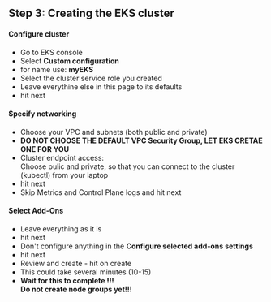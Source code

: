 ## Step 3: Creating the EKS cluster

#### Configure cluster
- Go to EKS console
- Select **Custom configuration**
- for name use: **myEKS**
- Select the cluster service role you created
- Leave everythine else in this page to its defaults
- hit next

#### Specify networking

- Choose your VPC and subnets (both public and private)
- **DO NOT CHOOSE THE DEFAULT VPC Security Group, LET EKS CRETAE ONE FOR YOU**
- Cluster endpoint access:  
Choose pulic and private, so that you can connect to the cluster (kubectl) from your laptop
- hit next
- Skip Metrics and Control Plane logs and hit next

#### Select Add-Ons

- Leave everything as it is
- hit next
- Don't configure anything in the **Configure selected add-ons settings**
- hit next
- Review and create - hit on create
- This could take several minutes (10-15)
- **Wait for this to complete !!!**  
**Do not create node groups yet!!!**

